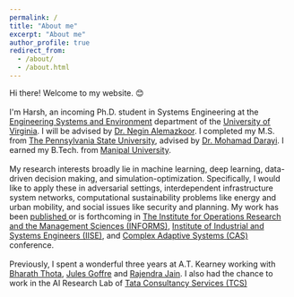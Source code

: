 ```yaml
---
permalink: /
title: "About me"
excerpt: "About me"
author_profile: true
redirect_from: 
  - /about/
  - /about.html
---
```



Hi there! Welcome to my website. 😊
<br><br>I'm Harsh, an incoming Ph.D. student in Systems Engineering at the [Engineering Systems and Environment](https://engineering.virginia.edu/departments/engineering-systems-and-environment) department of the [University of Virginia]( https://engineering.virginia.edu/). I will be advised by [Dr. Negin Alemazkoor]( https://engineering.virginia.edu/faculty/negin-alemazkoor). I completed my M.S. from [The Pennsylvania State University](https://www.psu.edu/), advised by [Dr. Mohamad Darayi]( https://greatvalley.psu.edu/person/mohamad-darayi). I earned my B.Tech. from [Manipal University]( https://manipal.edu/mit.html).
<br><br>My research interests broadly lie in machine learning, deep learning, data-driven decision making, and simulation-optimization. Specifically, I would like to apply these in adversarial settings, interdependent infrastructure system networks, computational sustainability problems like energy and urban mobility, and social issues like security and planning. My work has been [published ](publications) or is forthcoming in [The Institute for Operations Research and the Management Sciences (INFORMS)]( https://www.informs.org/), [Institute of Industrial and Systems Engineers (IISE)](https://iise.org/Home/), and [Complex Adaptive Systems (CAS)](https://complexsystems.mst.edu/) conference.
<br><br>Previously, I spent a wonderful three years at A.T. Kearney working with [Bharath Thota](https://www.linkedin.com/in/bharaththota), [Jules Goffre](https://www.kearney.com/jules-a-goffre) and [Rajendra Jain](https://in.linkedin.com/in/rajendra-jain-ba668817). I also had the chance to work in the AI Research Lab of [Tata Consultancy Services (TCS)](https://www.tcs.com/)

